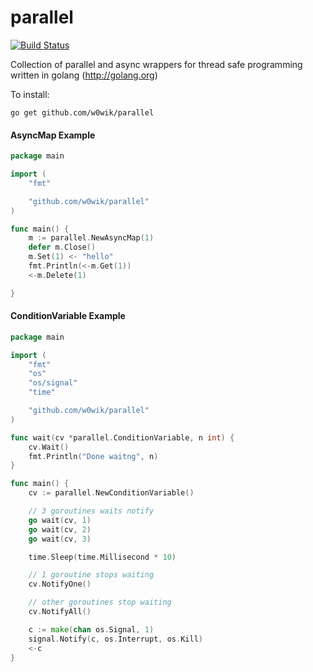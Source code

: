 # parallel

[![Build Status](https://travis-ci.org/w0wik/parallel.svg?branch=master)](https://travis-ci.org/w0wik/parallel)

Collection of parallel and async wrappers for thread safe programming written in golang (http://golang.org)

To install:

	go get github.com/w0wik/parallel


#### AsyncMap Example
```go
package main

import (
	"fmt"

	"github.com/w0wik/parallel"
)

func main() {
	m := parallel.NewAsyncMap(1)
	defer m.Close()
	m.Set(1) <- "hello"
	fmt.Println(<-m.Get(1))
	<-m.Delete(1)

}
```

#### ConditionVariable Example
```go
package main

import (
	"fmt"
	"os"
	"os/signal"
	"time"

	"github.com/w0wik/parallel"
)

func wait(cv *parallel.ConditionVariable, n int) {
	cv.Wait()
	fmt.Println("Done waitng", n)
}

func main() {
	cv := parallel.NewConditionVariable()

	// 3 goroutines waits notify
	go wait(cv, 1)
	go wait(cv, 2)
	go wait(cv, 3)

	time.Sleep(time.Millisecond * 10)

	// 1 goroutine stops waiting
	cv.NotifyOne()

	// other goroutines stop waiting
	cv.NotifyAll()

	c := make(chan os.Signal, 1)
	signal.Notify(c, os.Interrupt, os.Kill)
	<-c
}
```
